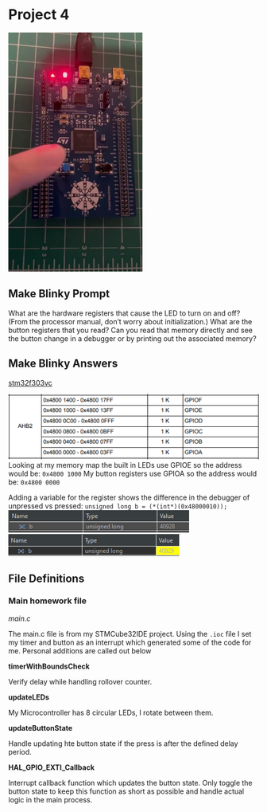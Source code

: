 # Project 4

![BlinkProject](blinky.gif)

## Make Blinky Prompt
What are the hardware registers that cause the LED to turn on and off? (From the processor manual, don’t worry about initialization.) What are the button registers that you read? Can you read that memory directly and see the button change in a debugger or by printing out the associated memory?

## Make Blinky Answers
[stm32f303vc](https://www.st.com/resource/en/datasheet/stm32f303vc.pdf)

![Register Memory Map](RegisterMap.png)
Looking at my memory map the built in LEDs use GPIOE so the address would be:
`0x4800 1000`
My button registers use GPIOA so the address would be: `0x4800 0000`

Adding a variable for the register shows the difference in the debugger of unpressed vs pressed:
`unsigned long b = (*(int*)(0x48000010));`
![Unpressed](unpressed.png)
![Pressed](pressed.png)


## File Definitions
### Main homework file
*main.c*

The main.c file is from my STMCube32IDE project. Using the `.ioc` file I set my timer and button as an interrupt which generated some of the code for me. Personal additions are called out below

**timerWithBoundsCheck**

Verify delay while handling rollover counter.

**updateLEDs**

My Microcontroller has 8 circular LEDs, I rotate between them.

**updateButtonState**

Handle updating hte button state if the press is after the defined delay period.

**HAL_GPIO_EXTI_Callback**

Interrupt callback function which updates the button state. Only toggle the button state to keep this function as short as possible and handle actual logic in the main process.